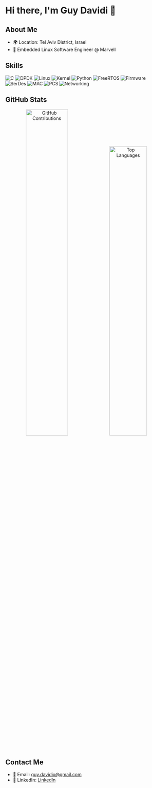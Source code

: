 # Hi there, I'm Guy Davidi 👋

## About Me

- 🌍 Location: Tel Aviv District, Israel
- 💼  Embedded Linux Software Engineer @ Marvell

## Skills

![C](https://img.shields.io/badge/-C-blue)
![DPDK](https://img.shields.io/badge/-DPDK-green)
![Linux](https://img.shields.io/badge/-Linux-lightgrey)
![Kernel](https://img.shields.io/badge/-Kernel-orange)
![Python](https://img.shields.io/badge/-Python-yellow)
![FreeRTOS](https://img.shields.io/badge/-FreeRTOS-blue)
![Firmware](https://img.shields.io/badge/-Firmware-red)
![SerDes](https://img.shields.io/badge/-SerDes-purple)
![MAC](https://img.shields.io/badge/-MAC-pink)
![PCS](https://img.shields.io/badge/-PCS-brown)
![Networking](https://img.shields.io/badge/-Networking-lightblue)

## GitHub Stats

<div align="center">
  <img src="https://github-readme-stats.vercel.app/api?username=guy-davidi&show_icons=true&theme=dark" alt="GitHub Contributions" width="51%">
  <img src="https://github-readme-stats.vercel.app/api/top-langs/?username=guy-davidi&layout=compact&theme=dark" alt="Top Languages" width="48%">
</div>

## Contact Me

- 📧 Email: guy.davidix@gmail.com
- 💼 LinkedIn: [LinkedIn](https://www.linkedin.com/in/guy-davidi/)
